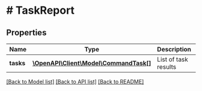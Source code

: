 # # TaskReport

## Properties

Name | Type | Description | Notes
------------ | ------------- | ------------- | -------------
**tasks** | [**\OpenAPI\Client\Model\CommandTask[]**](CommandTask.md) | List of task results | [optional]

[[Back to Model list]](../../README.md#models) [[Back to API list]](../../README.md#endpoints) [[Back to README]](../../README.md)
